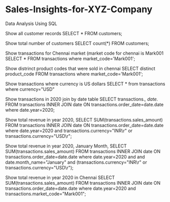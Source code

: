 # Sales-Insights-for-XYZ-Company
Data Analysis Using SQL

Show all customer records
SELECT * FROM customers;

Show total number of customers
SELECT count(*) FROM customers;

Show transactions for Chennai market (market code for chennai is Mark001
SELECT * FROM transactions where market_code='Mark001';

Show distrinct product codes that were sold in chennai
SELECT distinct product_code FROM transactions where market_code='Mark001';

Show transactions where currency is US dollars
SELECT * from transactions where currency="USD"

Show transactions in 2020 join by date table
SELECT transactions.*, date.* FROM transactions INNER JOIN date ON transactions.order_date=date.date where date.year=2020;

Show total revenue in year 2020,
SELECT SUM(transactions.sales_amount) FROM transactions INNER JOIN date ON transactions.order_date=date.date where date.year=2020 and transactions.currency="INR\r" or transactions.currency="USD\r";

Show total revenue in year 2020, January Month,
SELECT SUM(transactions.sales_amount) FROM transactions INNER JOIN date ON transactions.order_date=date.date where date.year=2020 and and date.month_name="January" and (transactions.currency="INR\r" or transactions.currency="USD\r");

Show total revenue in year 2020 in Chennai
SELECT SUM(transactions.sales_amount) FROM transactions INNER JOIN date ON transactions.order_date=date.date where date.year=2020 and transactions.market_code="Mark001";
